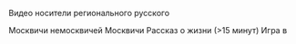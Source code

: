 Видео
носители регионального русского

Москвичи немосквичей
Москвичи
Рассказ о жизни (>15 минут)
Игра в 
